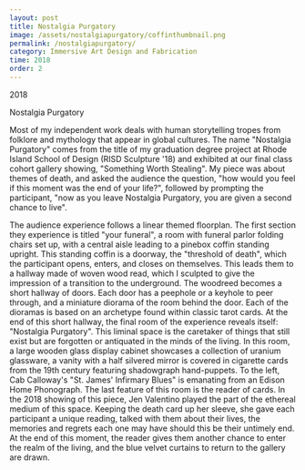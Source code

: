 ```yaml
---
layout: post
title: Nostalgia Purgatory
image: /assets/nostalgiapurgatory/coffinthumbnail.png
permalink: /nostalgiapurgatory/
category: Immersive Art Design and Fabrication
time: 2018
order: 2
---
```


2018

Nostalgia Purgatory

Most of my independent work deals with human storytelling tropes from folklore and mythology that appear in global cultures. The name "Nostalgia Purgatory" comes from the title of my graduation degree project at Rhode Island School of Design (RISD Sculpture '18) and exhibited at our final class cohort gallery showing, "Something Worth Stealing". My piece was about themes of death, and asked the audience the question, "how would you feel if this moment was the end of your life?", followed by prompting the participant, "now as you leave Nostalgia Purgatory, you are given a second chance to live".
 
The audience experience follows a linear themed floorplan. The first section they experience is titled "your funeral", a room with funeral parlor folding chairs set up, with a central aisle leading to a pinebox coffin standing upright. This standing coffin is a doorway, the "threshold of death", which the participant opens, enters, and closes on themselves. This leads them to a hallway made of woven wood read, which I sculpted to give the impression of a transition to the underground. The woodreed becomes a short hallway of doors. Each door has a peephole or a keyhole to peer through, and a miniature diorama of the room behind the door. Each of the dioramas is based on an archetype found within classic tarot cards. At the end of this short hallway, the final room of the experience reveals itself: "Nostalgia Purgatory". This liminal space is the caretaker of things that still exist but are forgotten or antiquated in the minds of the living. In this room, a large wooden glass display cabinet showcases a collection of uranium glassware, a vanity with a half silvered mirror is covered in cigarette cards from the 19th century featuring shadowgraph hand-puppets. To the left, Cab Calloway's "St. James' Infirmary Blues" is emanating from an Edison Home Phonograph. The last feature of this room is the reader of cards. In the 2018 showing of this piece, Jen Valentino played the part of the ethereal medium of this space. Keeping the death card up her sleeve, she gave each participant a unique reading, talked with them about their lives, the memories and regrets each one may have should this be their untimely end. At the end of this moment, the reader gives them another chance to enter the realm of the living, and the blue velvet curtains to return to the gallery are drawn.

